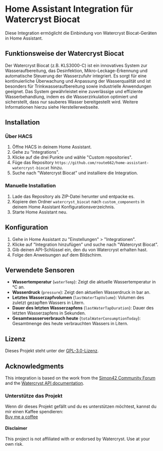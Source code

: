 # Home Assistant Integration für Watercryst Biocat

Diese Integration ermöglicht die Einbindung von Watercryst Biocat-Geräten in Home Assistant.

## Funktionsweise der Watercryst Biocat

Der Watercryst Biocat (z.B. KLS3000-C) ist ein innovatives System zur Wasseraufbereitung, das Desinfektion, Mikro-Leckage-Erkennung und automatische Steuerung der Wasserzufuhr integriert. Es sorgt für eine kontinuierliche Überwachung und Anpassung der Wasserqualität und ist besonders für Trinkwasseraufbereitung sowie industrielle Anwendungen geeignet. Das System gewährleistet eine zuverlässige und effiziente Wasserbehandlung, indem es die Wasserzirkulation optimiert und sicherstellt, dass nur sauberes Wasser bereitgestellt wird. Weitere Informationen hierzu siehe Herstellerwebseite.

## Installation

### Über HACS

1. Öffne HACS in deinem Home Assistant.
2. Gehe zu "Integrations".
3. Klicke auf die drei Punkte und wähle "Custom repositories".
4. Füge das Repository `https://github.com/route662/home-assistant-watercryst-biocat` hinzu.
5. Suche nach "Watercryst Biocat" und installiere die Integration.

### Manuelle Installation

1. Lade das Repository als ZIP-Datei herunter und entpacke es.
2. Kopiere den Ordner `watercryst_biocat` nach `custom_components` in deinem Home Assistant Konfigurationsverzeichnis.
3. Starte Home Assistant neu.

## Konfiguration

1. Gehe in Home Assistant zu "Einstellungen" > "Integrationen".
2. Klicke auf "Integration hinzufügen" und suche nach "Watercryst Biocat".
3. Gib deinen API-Schlüssel ein, den du von Watercryst erhalten hast.
4. Folge den Anweisungen auf dem Bildschirm.

## Verwendete Sensoren

- **Wassertemperatur** (`waterTemp`): Zeigt die aktuelle Wassertemperatur in °C an.
- **Wasserdruck** (`pressure`): Zeigt den aktuellen Wasserdruck in bar an.
- **Letztes Wasserzapfvolumen** (`lastWaterTapVolume`): Volumen des zuletzt gezapften Wassers in Litern.
- **Dauer des letzten Wasserzapfens** (`lastWaterTapDuration`): Dauer des letzten Wasserzapfens in Sekunden.
- **Gesamtwasserverbrauch heute** (`totalWaterConsumptionToday`): Gesamtmenge des heute verbrauchten Wassers in Litern.

## Lizenz

Dieses Projekt steht unter der [GPL-3.0-Lizenz](LICENSE).

## Acknowledgments
This integration is based on the work from the [Simon42 Community Forum](https://community.simon42.com/t/curl-in-rest-sensor-wandeln/24438) and the [Watercryst API documentation](https://appapi.watercryst.com/).

### Unterstütze das Projekt

Wenn dir dieses Projekt gefällt und du es unterstützen möchtest, kannst du mir einen Kaffee spendieren:  
[Buy me a coffee](https://buymeacoffee.com/route662)



#### Disclaimer
This project is not affiliated with or endorsed by Watercryst. Use at your own risk.


